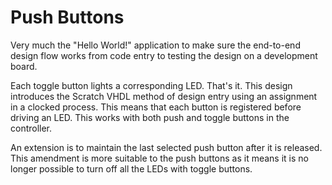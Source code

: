 # Push Buttons

Very much the "Hello World!" application to make sure the end-to-end design flow works from code entry to testing the design on a development board.

Each toggle button lights a corresponding LED. That's it. This design introduces the Scratch VHDL method of design entry using an assignment in a clocked process. This means that each button is registered before driving an LED. This works with both push and toggle buttons in the controller.

An extension is to maintain the last selected push button after it is released. This amendment is more suitable to the push buttons as it means it is no longer possible to turn off all the LEDs with toggle buttons.
